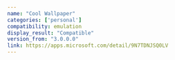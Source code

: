 ```yaml
---
name: "Cool Wallpaper"
categories: ['personal']
compatibility: emulation
display_result: "Compatible"
version_from: "3.0.0.0"
link: https://apps.microsoft.com/detail/9N7TDNJSQ0LV
---
```

